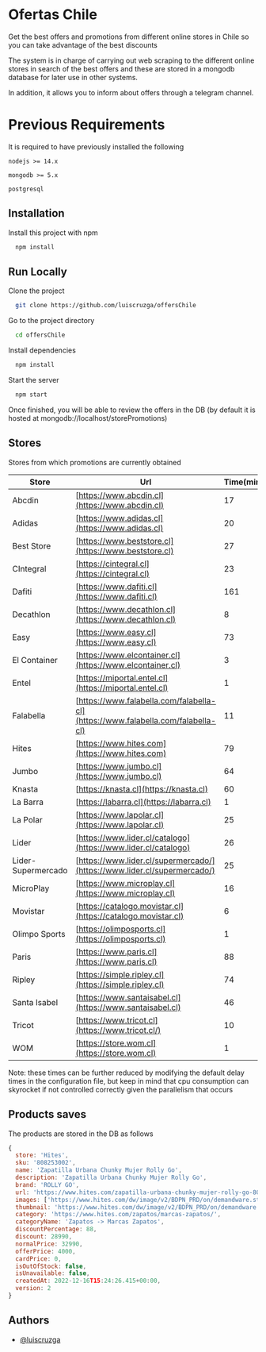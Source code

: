 
# Ofertas Chile

Get the best offers and promotions from different online stores in Chile so you can take advantage of the best discounts

The system is in charge of carrying out web scraping to the different online stores in search of the best offers and these are stored in a mongodb database for later use in other systems.

In addition, it allows you to inform about offers through a telegram channel.
# Previous Requirements

It is required to have previously installed the following

`nodejs >= 14.x`

`mongodb >= 5.x`

`postgresql`
## Installation

Install this project with npm

```bash
  npm install
```
    
## Run Locally

Clone the project

```bash
  git clone https://github.com/luiscruzga/offersChile
```

Go to the project directory

```bash
  cd offersChile
```

Install dependencies

```bash
  npm install
```

Start the server

```bash
  npm start
```

Once finished, you will be able to review the offers in the DB (by default it is hosted at mongodb://localhost/storePromotions)

## Stores
Stores from which promotions are currently obtained

| Store             | Url                                                                |Time(minutes)
| ----------------- | ------------------------------------------------------------------ |------------------- |
| Abcdin | [https://www.abcdin.cl](https://www.abcdin.cl) | 17 |
| Adidas | [https://www.adidas.cl](https://www.adidas.cl) | 20 |
| Best Store | [https://www.beststore.cl](https://www.beststore.cl) | 27 |
| CIntegral | [https://cintegral.cl](https://cintegral.cl) | 23 |
| Dafiti | [https://www.dafiti.cl](https://www.dafiti.cl) | 161 |
| Decathlon | [https://www.decathlon.cl](https://www.decathlon.cl) | 8 |
| Easy | [https://www.easy.cl](https://www.easy.cl) | 73 |
| El Container | [https://www.elcontainer.cl](https://www.elcontainer.cl) | 3 |
| Entel | [https://miportal.entel.cl](https://miportal.entel.cl) | 1 |
| Falabella | [https://www.falabella.com/falabella-cl](https://www.falabella.com/falabella-cl) | 11 |
| Hites | [https://www.hites.com](https://www.hites.com) | 79 |
| Jumbo | [https://www.jumbo.cl](https://www.jumbo.cl) | 64 |
| Knasta | [https://knasta.cl](https://knasta.cl) | 60 |
| La Barra | [https://labarra.cl](https://labarra.cl) | 1 |
| La Polar | [https://www.lapolar.cl](https://www.lapolar.cl) | 25 |
| Lider | [https://www.lider.cl/catalogo](https://www.lider.cl/catalogo) | 26 |
| Lider-Supermercado | [https://www.lider.cl/supermercado/](https://www.lider.cl/supermercado/) | 25 |
| MicroPlay | [https://www.microplay.cl](https://www.microplay.cl) | 16 |
| Movistar | [https://catalogo.movistar.cl](https://catalogo.movistar.cl) | 6 |
| Olimpo Sports | [https://olimposports.cl](https://olimposports.cl) | 1 |
| Paris | [https://www.paris.cl](https://www.paris.cl) | 88 |
| Ripley | [https://simple.ripley.cl](https://simple.ripley.cl) | 74 |
| Santa Isabel | [https://www.santaisabel.cl](https://www.santaisabel.cl) | 46 |
| Tricot | [https://www.tricot.cl](https://www.tricot.cl/) | 10 |
| WOM | [https://store.wom.cl](https://store.wom.cl) | 1 |

Note: these times can be further reduced by modifying the default delay times in the configuration file, but keep in mind that cpu consumption can skyrocket if not controlled correctly given the parallelism that occurs

## Products saves

The products are stored in the DB as follows

```js
{
  store: 'Hites',
  sku: '808253002',
  name: 'Zapatilla Urbana Chunky Mujer Rolly Go',
  description: 'Zapatilla Urbana Chunky Mujer Rolly Go',
  brand: 'ROLLY GO',
  url: 'https://www.hites.com/zapatilla-urbana-chunky-mujer-rolly-go-808253002.html',
  images: ['https://www.hites.com/dw/image/v2/BDPN_PRD/on/demandware.static/-/Sites-mastercatalog_HITES/default/dw9ec95f9c/images/original/calzado-mujer/808253001.jpg?sw=400&sh=400'],
  thumbnail: 'https://www.hites.com/dw/image/v2/BDPN_PRD/on/demandware.static/-/Sites-mastercatalog_HITES/default/dw9ec95f9c/images/original/calzado-mujer/808253001.jpg?sw=400&sh=400',
  category: 'https://www.hites.com/zapatos/marcas-zapatos/',
  categoryName: 'Zapatos -> Marcas Zapatos',
  discountPercentage: 88,
  discount: 28990,
  normalPrice: 32990,
  offerPrice: 4000,
  cardPrice: 0,
  isOutOfStock: false,
  isUnavailable: false,
  createdAt: 2022-12-16T15:24:26.415+00:00,
  version: 2
}
```

## Authors

- [@luiscruzga](https://www.github.com/luiscruzga)

